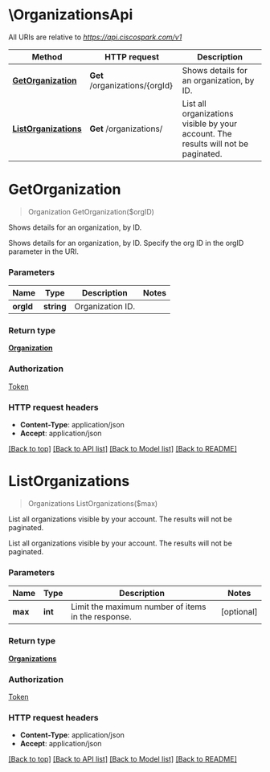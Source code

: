 # \OrganizationsApi

All URIs are relative to *https://api.ciscospark.com/v1*

Method | HTTP request | Description
------------- | ------------- | -------------
[**GetOrganization**](OrganizationsApi.md#GetOrganization) | **Get** /organizations/{orgId} | Shows details for an organization, by ID.
[**ListOrganizations**](OrganizationsApi.md#ListOrganizations) | **Get** /organizations/ | List all organizations visible by your account. The results will not be paginated.


# **GetOrganization**
> Organization GetOrganization($orgID)

Shows details for an organization, by ID.

Shows details for an organization, by ID. Specify the org ID in the orgID parameter in the URI. 


### Parameters

Name | Type | Description  | Notes
------------- | ------------- | ------------- | -------------
 **orgId** | **string**| Organization ID. | 

### Return type

[**Organization**](Organization.md)

### Authorization

[Token](../README.md#Token)

### HTTP request headers

 - **Content-Type**: application/json
 - **Accept**: application/json

[[Back to top]](#) [[Back to API list]](../README.md#documentation-for-api-endpoints) [[Back to Model list]](../README.md#documentation-for-models) [[Back to README]](../README.md)

# **ListOrganizations**
> Organizations ListOrganizations($max)

List all organizations visible by your account. The results will not be paginated.

List all organizations visible by your account. The results will not be paginated.


### Parameters

Name | Type | Description  | Notes
------------- | ------------- | ------------- | -------------
 **max** | **int**| Limit the maximum number of items in the response. | [optional] 

### Return type

[**Organizations**](Organizations.md)

### Authorization

[Token](../README.md#Token)

### HTTP request headers

 - **Content-Type**: application/json
 - **Accept**: application/json

[[Back to top]](#) [[Back to API list]](../README.md#documentation-for-api-endpoints) [[Back to Model list]](../README.md#documentation-for-models) [[Back to README]](../README.md)

